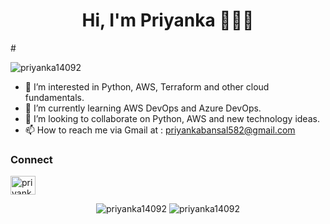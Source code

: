 <h1 align="center">Hi, I'm Priyanka 👋👩‍💻</h1>

#<p align="left"> <img src="https://komarev.com/ghpvc/?username=priyanka14092&label=Profile%20views&color=0e75b6&style=flat" alt="priyanka14092" /> </p>

- 👀 I’m interested in Python, AWS, Terraform and other cloud fundamentals.
- 🌱 I’m currently learning AWS DevOps and Azure DevOps.
- 💞️ I’m looking to collaborate on Python, AWS and new technology ideas.
- 📫 How to reach me via Gmail at : priyankabansal582@gmail.com

<h3 align="left">Connect</h3>
<p align="left">
<a href="https://linkedin.com/in/priyanka14092" target="blank"><img align="center" src="https://cdn.jsdelivr.net/npm/simple-icons@3.0.1/icons/linkedin.svg" alt="priyanka14092" height="30" width="40" /></a>
</p>

<p align="center">
<img src="https://github-readme-stats.vercel.app/api/top-langs?username=priyanka14092&show_icons=true&locale=en&layout=compact" alt="priyanka14092" />
<img src=https://github-readme-stats.vercel.app/api?username=priyanka14092&show_icons=true alt="priyanka14092" />
</p>
